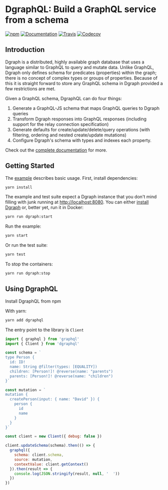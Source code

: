# DgraphQL: Build a GraphQL service from a schema

[![npm](https://img.shields.io/npm/v/dgraphql.svg)](https://www.npmjs.com/package/dgraphql)
[![Documentation](https://img.shields.io/badge/support-docs-blue.svg)](http://dpeek.com/dgraphql/)
[![Travis](https://img.shields.io/travis/dpeek/dgraphql.svg)](https://travis-ci.org/dpeek/dgraphql)
[![Codecov](https://img.shields.io/codecov/c/github/dpeek/dgraphql.svg)](https://codecov.io/gh/dpeek/dgraphql)

## Introduction

Dgraph is a distributed, highly available graph database that uses a language
similar to GraphQL to query and mutate data. Unlike GraphQL, Dgraph only defines
schema for predicates (properties) within the graph; there is no concept of
complex types or groups of properties. Because of this it is straight forward to
store any GraphQL schema in Dgraph provided a few restrictions are met.

Given a GraphQL schema, DgraphQL can do four things:

1. Generate a GraphQL-JS schema that maps GraphQL queries to Dgraph queries
2. Transform Dgraph responses into GraphQL responses (including support for the
   relay connection specification)
3. Generate defaults for create/update/delete/query operations (with filtering,
   ordering and nested create/update mutations)
4. Configure Dgraph's schema with types and indexes each property.

Check out the [complete documentation](http://dpeek.com/dgraphql/) for more.

## Getting Started

The [example](https://github.com/dpeek/dgraphql/tree/master/example) describes
basic usage. First, install dependencies:

```sh
yarn install
```

The example and test suite expect a Dgraph instance that you don't mind filling
with junk running at <http://localhost:8080>. You can either [install Dgraph](https://docs.dgraph.io/v0.7.7/get-started#system-installation)
or, better yet, run it in Docker:

```sh
yarn run dgraph:start
```

Run the example:

```sh
yarn start
```

Or run the test suite:

```sh
yarn test
```

To stop the containers:

```sh
yarn run dgraph:stop
```

## Using DgraphQL

Install DgraphQL from npm

With yarn:

```sh
yarn add dgraphql
```

The entry point to the library is `Client`

```javascript
import { graphql } from 'graphql'
import { Client } from 'dgraphql'

const schema = `
type Person {
  id: ID!
  name: String @filter(types: [EQUALITY])
  children: [Person!]! @reverse(name: "parents")
  parents: [Person!]! @reverse(name: "children")
}`

const mutation = `
mutation {
  createPerson(input: { name: "David" }) {
    person {
      id
      name
    }
  }
}`

const client = new Client({ debug: false })

client.updateSchema(schema).then(() => {
  graphql({
    schema: client.schema,
    source: mutation,
    contextValue: client.getContext()
  }).then(result => {
    console.log(JSON.stringify(result, null, '  '))
  })
})
```
